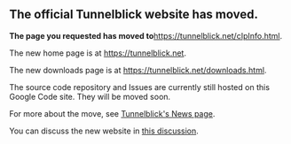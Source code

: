 ## The official Tunnelblick website has moved. ##

**The page you requested has moved to**<a href='https://tunnelblick.net/cIpInfo.html'><a href='https://tunnelblick.net/cIpInfo.html'>https://tunnelblick.net/cIpInfo.html</a></a>.

The new home page is at <a href='https://tunnelblick.net'><a href='https://tunnelblick.net'>https://tunnelblick.net</a></a>.

The new downloads page is at <a href='https://tunnelblick.net/downloads.html'><a href='https://tunnelblick.net/downloads.html'>https://tunnelblick.net/downloads.html</a></a>.

The source code repository and Issues are currently still hosted on this Google Code site. They will be moved soon.

For more about the move, see <a href='https://tunnelblick.net/cNews.html#2015-07-14'>Tunnelblick's News page</a>.

You can discuss the new website in <a href='https://groups.google.com/d/msg/tunnelblick-discuss/EYSZ7nhIY6k/mLYme6CZTmYJ'>this discussion</a>.
